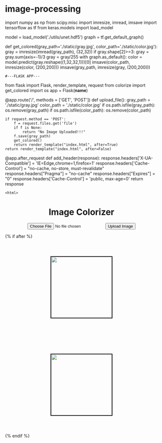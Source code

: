 # image-processing
import numpy as np
from scipy.misc import imresize, imread, imsave
import tensorflow as tf
from keras.models import load_model

model = load_model('./utils/unet.hdf5')
graph = tf.get_default_graph()

def get_colored(gray_path='./static/gray.jpg', color_path='./static/color.jpg'):
    gray = imresize(imread(gray_path), (32,32))
    if gray.shape[2]>=3: gray = gray.sum(axis=-1)/3
    gray = gray/255
    with graph.as_default():
        color = model.predict(gray.reshape((1,32,32,1)))[0]
    imsave(color_path, imresize(color, (200,200)))
    imsave(gray_path, imresize(gray, (200,200)))
 
 
 
 
 
 
    #---FLASK APP---
from flask import Flask, render_template, request
from colorize import get_colored
import os
app = Flask(__name__)

@app.route('/', methods = ['GET', 'POST'])
def upload_file():
    gray_path = './static/gray.jpg'
    color_path = './static/color.jpg'
    if os.path.isfile(gray_path): os.remove(gray_path)
    if os.path.isfile(color_path): os.remove(color_path)

    if request.method == 'POST':
        f = request.files.get('file')
        if f is None:
        	return "No Image Uploaded!!!"
        f.save(gray_path)
        get_colored()
        return render_template("index.html", after=True)
    return render_template("index.html", after=False)

@app.after_request
def add_header(response):
    response.headers['X-UA-Compatible'] = 'IE=Edge,chrome=1,firefox=1'
    response.headers['Cache-Control'] = "no-cache, no-store, must-revalidate"
    response.headers["Pragma"] = "no-cache"
    response.headers["Expires"] = "0"
    response.headers['Cache-Control'] = 'public, max-age=0'
    return response
    
    
    
    
    
    
    
    
    <html>
<head>
  <title>Image Colorizer</title>
</head>
<body>
  <center><h1>Image Colorizer</h1>
  <form action = "" method = "POST" enctype = "multipart/form-data">
    <input type = "file" name = "file">
    <input type = "submit" value="Upload Image">
  </form></center>
  {% if after %}
  <br/><center>
    <img src="{{url_for('static', filename='gray.jpg')}}" width="200" style="margin:6vw;border:2px solid black;">
    <img src="{{url_for('static', filename='color.jpg')}}" width="200" style="margin:6vw;border:2px solid black;">
  </center>
  {% endif %}
</body>
</html>





